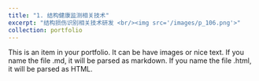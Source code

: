 ```yaml
---
title: "1. 结构健康监测相关技术"
excerpt: "结构损伤识别相关技术研发 <br/><img src='/images/p_106.png'>"
collection: portfolio
---
```


This is an item in your portfolio. It can be have images or nice text. If you name the file .md, it will be parsed as markdown. If you name the file .html, it will be parsed as HTML. 
